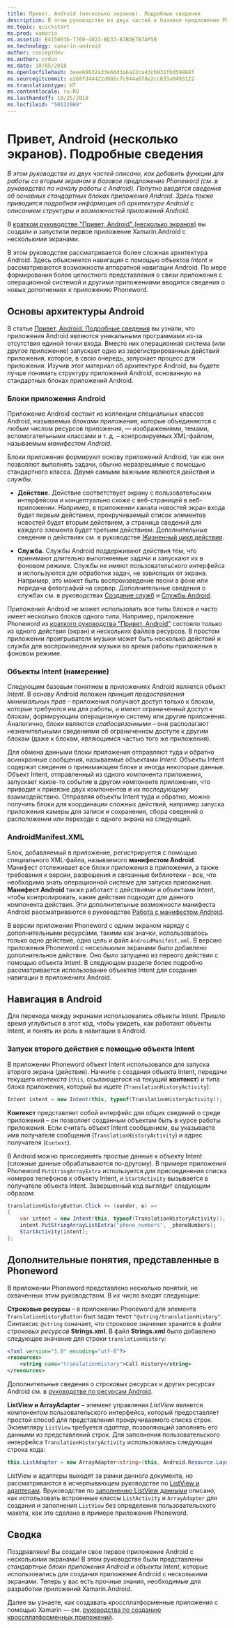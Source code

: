 ```yaml
---
title: Привет, Android (несколько экранов). Подробные сведения
description: В этом руководстве из двух частей в базовое предложение Phoneword (созданное в руководстве по началу работы с Android) добавляется функционал для работы со вторым экраном. Попутно вводятся сведения об основных стандартных блоках приложения Android. Здесь также приводится более подробная информация об архитектуре Android, позволяющая лучше понять структуру и функциональные возможности приложения Android.
ms.topic: quickstart
ms.prod: xamarin
ms.assetid: E4150036-7760-4023-BD33-B7BDE7B7AF5B
ms.technology: xamarin-android
author: conceptdev
ms.author: crdun
ms.date: 10/05/2018
ms.openlocfilehash: 3eee66032a33e66d3a6a22ca43cb931fbd59888f
ms.sourcegitcommit: e268fd44422d0bbc7c944a678e2cc633a0493122
ms.translationtype: HT
ms.contentlocale: ru-RU
ms.lasthandoff: 10/25/2018
ms.locfileid: "50122989"
---
```

# <a name="hello-android-multiscreen-deep-dive"></a>Привет, Android (несколько экранов). Подробные сведения

_В этом руководстве из двух частей описано, как добавить функции для работы со вторым экраном в базовое предложение Phoneword (см. в руководство по началу работы с Android). Попутно вводятся сведения об основных стандартных блоках приложения Android. Здесь также приводится подробная информация об архитектуре Android с описанием структуры и возможностей приложений Android._

В [кратком руководстве "Привет, Android" (несколько экранов)](~/android/get-started/hello-android-multiscreen/hello-android-multiscreen-quickstart.md) вы создали и запустили первое приложение Xamarin.Android с несколькими экранами.

В этом руководстве рассматривается более сложная архитектура Android. Здесь объясняется навигация с помощью объектов *Intent* и рассматриваются возможности аппаратной навигации Android. По мере формирования более целостного представления о связи приложения с операционной системой и другими приложениями вводятся сведения о новых дополнениях к приложению Phoneword.

## <a name="android-architecture-basics"></a>Основы архитектуры Android

В статье [Привет, Android. Подробные сведения](~/android/get-started/hello-android/hello-android-deepdive.md) вы узнали, что приложения Android являются уникальными программами из-за отсутствия единой точки входа. Вместо них операционная система (или другое приложение) запускает одно из зарегистрированных действий приложения, которое, в свою очередь, запускает процесс для приложения. Изучив этот материал об архитектуре Android, вы будете лучше понимать структуру приложений Android, основанную на стандартных блоках приложений Android.

### <a name="android-application-building-blocks"></a>Блоки приложения Android

Приложение Android состоит из коллекции специальных классов Android, называемых *блоками приложения*, которые объединяются с любым числом ресурсов приложения, — изображениями, темами, вспомогательными классами и т. д. &ndash; контролируемых XML-файлом, называемым *манифестом Android*.

Блоки приложения формируют основу приложений Android, так как они позволяют выполнять задачи, обычно неразрешимые с помощью стандартного класса. Двумя самыми важными являются _действия_ и _службы_.

- **Действие.** Действие соответствует экрану с пользовательским интерфейсом и концептуально схоже с веб-страницей в веб-приложении. Например, в приложении канала новостей экран входа будет первым действием, прокручиваемый список элементов новостей будет вторым действием, а страница сведений для каждого элемента будет третьим действием. Дополнительные сведения о действиях см. в руководстве [Жизненный цикл действия](~/android/app-fundamentals/activity-lifecycle/index.md).

- **Служба.** Службы Android поддерживают действия тем, что принимают длительно выполняемые задачи и запускают их в фоновом режиме. Службы не имеют пользовательского интерфейса и используются для обработки задач, не зависящих от экрана. Например, это может быть воспроизведение песни в фоне или передача фотографий на сервер. Дополнительные сведения о службах см. в руководствах [Создание служб](~/android/app-fundamentals/services/index.md) и [Службы Android](~/android/app-fundamentals/services/index.md).

Приложение Android не может использовать все типы блоков и часто имеет несколько блоков одного типа. Например, приложение Phoneword из [краткого руководства "Привет, Android"](~/android/get-started/hello-android/hello-android-quickstart.md) состояло только из одного действия (экран) и нескольких файлов ресурсов. В простом приложении проигрывателя музыки может быть несколько действий и служба для воспроизведения музыки во время работы приложения в фоновом режиме.

### <a name="intents"></a>Объекты Intent (намерение)

Следующим базовым понятием в приложениях Android является объект *Intent*.
В основу Android положен *принцип предоставления минимальных прав* &ndash; приложения получают доступ только к блокам, которые требуются им для работы, и имеют ограниченный доступ к блокам, формирующим операционную систему или другие приложения. Аналогично, блоки являются *слабосвязанными* &ndash; они располагают незначительными сведениями об ограниченном доступе к другим блокам (даже к блокам, являющимся частью того же приложения).

Для обмена данными блоки приложения отправляют туда и обратно асинхронные сообщения, называемые объектами *Intent*. Объекты Intent содержат сведения о принимающем блоке и иногда некоторые данные. Объект Intent, отправленный из одного компонента приложения, запускает какое-то событие в другом компоненте приложения, что приводит к привязке двух компонентов и их последующему взаимодействию. Отправляя объекты Intent туда и обратно, можно получить блоки для координации сложных действий, например запуска приложения камеры для записи и сохранения, сбора сведений о расположении или переходе с одного экрана на следующий.

### <a name="androidmanifestxml"></a>AndroidManifest.XML

Блок, добавляемый в приложение, регистрируется с помощью специального XML-файла, называемого **манифестом Android**. Манифест отслеживает все блоки приложения в приложении, а также требования к версии, разрешения и связанные библиотеки &ndash; все, что необходимо знать операционной системе для запуска приложения. **Манифест Android** также работает с действиями и объектами Intent, чтобы контролировать, какие действия подходят для данного компонента действия. Эти дополнительные возможности манифеста Android рассматриваются в руководстве [Работа с манифестом Android](~/android/platform/android-manifest.md).

В версии приложения Phoneword с одним экраном наряду с дополнительными ресурсами, такими как значки, использовалось только одно действие, одна цель и файл `AndroidManifest.xml`. В версию приложения Phoneword с несколькими экранами было добавлено дополнительное действие. Оно было запущено из первого действия с помощью объекта Intent. В следующем разделе более подробно рассматривается использование объектов Intent для создания навигации в приложениях Android.

## <a name="android-navigation"></a>Навигация в Android

Для перехода между экранами использовались объекты Intent. Пришло время углубиться в этот код, чтобы увидеть, как работают объекты Intent, и понять их роль в навигации в Android.

### <a name="launching-a-second-activity-with-an-intent"></a>Запуск второго действия с помощью объекта Intent

В приложении Phoneword объект Intent использовался для запуска второго экрана (действия). Начните с создания объекта Intent, передачи текущего *контекста* (`this`, ссылающегося на текущий **контекст**) и типа блока приложения, который вы ищете (`TranslationHistoryActivity`):

```csharp
Intent intent = new Intent(this, typeof(TranslationHistoryActivity));
```

**Контекст** представляет собой интерфейс для общих сведений о среде приложений &ndash; он позволяет созданным объектам быть в курсе работы приложения. Если считать объект Intent сообщением, вы указываете имя получателя сообщения (`TranslationHistoryActivity`) и адрес получателя (`Context`).

В Android можно присоединять простые данные к объекту Intent (сложные данные обрабатываются по-другому). В примере приложения Phoneword `PutStringArrayExtra` используется для присоединения списка номеров телефонов к объекту Intent, и `StartActivity` вызывается в получателе объекта Intent. Завершенный код выглядит следующим образом:

```csharp
translationHistoryButton.Click += (sender, e) =>
{
    var intent = new Intent(this, typeof(TranslationHistoryActivity));
    intent.PutStringArrayListExtra("phone_numbers", _phoneNumbers);
    StartActivity(intent);
};
```

## <a name="additional-concepts-introduced-in-phoneword"></a>Дополнительные понятия, представленные в Phoneword

В приложении Phoneword представлено несколько понятий, не охваченных этим руководством. В их число входят следующие:

**Строковые ресурсы** &ndash; в приложении Phoneword для элемента `TranslationHistoryButton` был задан текст `"@string/translationHistory"`. Синтаксис `@string` означает, что строковое значение хранится в _файле строковых ресурсов_ **Strings.xml**. В файл **Strings.xml** было добавлено следующее значение для строки `translationHistory`:

```xml
<?xml version="1.0" encoding="utf-8"?>
<resources>
    <string name="translationHistory">Call History</string>
</resources>
```

Дополнительные сведения о строковых ресурсах и других ресурсах Android см. в [руководстве по ресурсам Android](~/android/app-fundamentals/resources-in-android/index.md).

**ListView и ArrayAdapter** &ndash; элемент управления _ListView_ является компонентом пользовательского интерфейса, который предоставляет простой способ для представления прокручиваемого списка строк. Экземпляру `ListView` требуется _адаптер_, позволяющий заполнять его данными из представлений строк. Для заполнения пользовательского интерфейса `TranslationHistoryActivity` использовалась следующая строка кода:

```csharp
this.ListAdapter = new ArrayAdapter<string>(this, Android.Resource.Layout.SimpleListItem1, phoneNumbers);
```

ListView и адаптеры выходят за рамки данного документа, но рассматриваются в исчерпывающем руководстве по [ListView и адаптерам](~/android/user-interface/layouts/list-view/index.md).
Вруководстве по [заполнению ListView данными](~/android/user-interface/layouts/list-view/populating.md) описано, как использовать встроенные классы `ListActivity` и `ArrayAdapter` для создания и заполнения `ListView` без определения пользовательского макета, как это сделано в примере приложения Phoneword.

## <a name="summary"></a>Сводка

Поздравляем! Вы создали свое первое приложение Android с несколькими экранами! В этом руководстве были представлены *стандартные блоки приложения Android* и *объекты Intent*, которые использовались для создания приложения Android с несколькими экранами. Теперь у вас есть прочные знания, необходимые для разработки приложений Xamarin.Android.

Далее вы узнаете, как создавать кроссплатформенные приложения с помощью Xamarin — см. [руководства по созданию кроссплатформенных приложений](~/cross-platform/app-fundamentals/building-cross-platform-applications/index.md).
